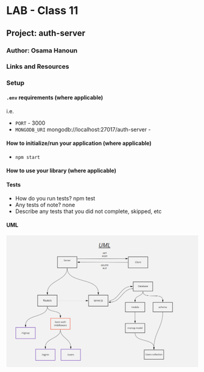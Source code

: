 # LAB - Class 11

## Project: auth-server

### Author: Osama Hanoun

### Links and Resources



### Setup

#### `.env` requirements (where applicable)

i.e.

- `PORT` - 3000
- `MONGODB_URI` mongodb://localhost:27017/auth-server - 

#### How to initialize/run your application (where applicable)

-  `npm start`

#### How to use your library (where applicable)

#### Tests

- How do you run tests? npm test
- Any tests of note? none
- Describe any tests that you did not complete, skipped, etc

#### UML

![UML-Class-11](./assets/uml-class-11.PNG)